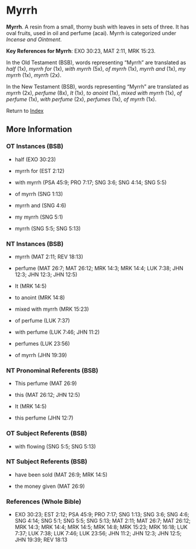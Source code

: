 # Myrrh
**Myrrh**. 
A resin from a small, thorny bush with leaves in sets of three. It has oval fruits, used in oil and perfume (acai). 
Myrrh is categorized under _Incense and Ointment_. 


**Key References for Myrrh**: 
EXO 30:23, MAT 2:11, MRK 15:23. 


In the Old Testament (BSB), words representing “Myrrh” are translated as 
*half* (1x), *myrrh for* (1x), *with myrrh* (5x), *of myrrh* (1x), *myrrh and* (1x), *my myrrh* (1x), *myrrh* (2x). 


In the New Testament (BSB), words representing “Myrrh” are translated as 
*myrrh* (2x), *perfume* (8x), *It* (1x), *to anoint* (1x), *mixed with myrrh* (1x), *of perfume* (1x), *with perfume* (2x), *perfumes* (1x), *of myrrh* (1x). 


Return to [Index](00-Index.md)

## More Information

### OT Instances (BSB)

* half (EXO 30:23)

* myrrh for (EST 2:12)

* with myrrh (PSA 45:9; PRO 7:17; SNG 3:6; SNG 4:14; SNG 5:5)

* of myrrh (SNG 1:13)

* myrrh and (SNG 4:6)

* my myrrh (SNG 5:1)

* myrrh (SNG 5:5; SNG 5:13)



### NT Instances (BSB)

* myrrh (MAT 2:11; REV 18:13)

* perfume (MAT 26:7; MAT 26:12; MRK 14:3; MRK 14:4; LUK 7:38; JHN 12:3; JHN 12:3; JHN 12:5)

* It (MRK 14:5)

* to anoint (MRK 14:8)

* mixed with myrrh (MRK 15:23)

* of perfume (LUK 7:37)

* with perfume (LUK 7:46; JHN 11:2)

* perfumes (LUK 23:56)

* of myrrh (JHN 19:39)



### NT Pronominal Referents (BSB)

* This perfume (MAT 26:9)

* this (MAT 26:12; JHN 12:5)

* It (MRK 14:5)

* this perfume (JHN 12:7)



### OT Subject Referents (BSB)

* with flowing (SNG 5:5; SNG 5:13)



### NT Subject Referents (BSB)

* have been sold (MAT 26:9; MRK 14:5)

* the money given (MAT 26:9)



### References (Whole Bible)

* EXO 30:23; EST 2:12; PSA 45:9; PRO 7:17; SNG 1:13; SNG 3:6; SNG 4:6; SNG 4:14; SNG 5:1; SNG 5:5; SNG 5:13; MAT 2:11; MAT 26:7; MAT 26:12; MRK 14:3; MRK 14:4; MRK 14:5; MRK 14:8; MRK 15:23; MRK 16:18; LUK 7:37; LUK 7:38; LUK 7:46; LUK 23:56; JHN 11:2; JHN 12:3; JHN 12:5; JHN 19:39; REV 18:13



